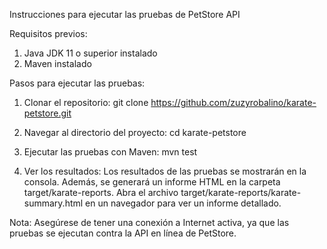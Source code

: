 Instrucciones para ejecutar las pruebas de PetStore API

Requisitos previos:
1. Java JDK 11 o superior instalado
2. Maven instalado

Pasos para ejecutar las pruebas:

1. Clonar el repositorio:
   git clone https://github.com/zuzyrobalino/karate-petstore.git

2. Navegar al directorio del proyecto:
   cd karate-petstore

3. Ejecutar las pruebas con Maven:
   mvn test

4. Ver los resultados:
   Los resultados de las pruebas se mostrarán en la consola.
   Además, se generará un informe HTML en la carpeta target/karate-reports.
   Abra el archivo target/karate-reports/karate-summary.html en un navegador para ver un informe detallado.

Nota: Asegúrese de tener una conexión a Internet activa, ya que las pruebas se ejecutan contra la API en línea de PetStore.
